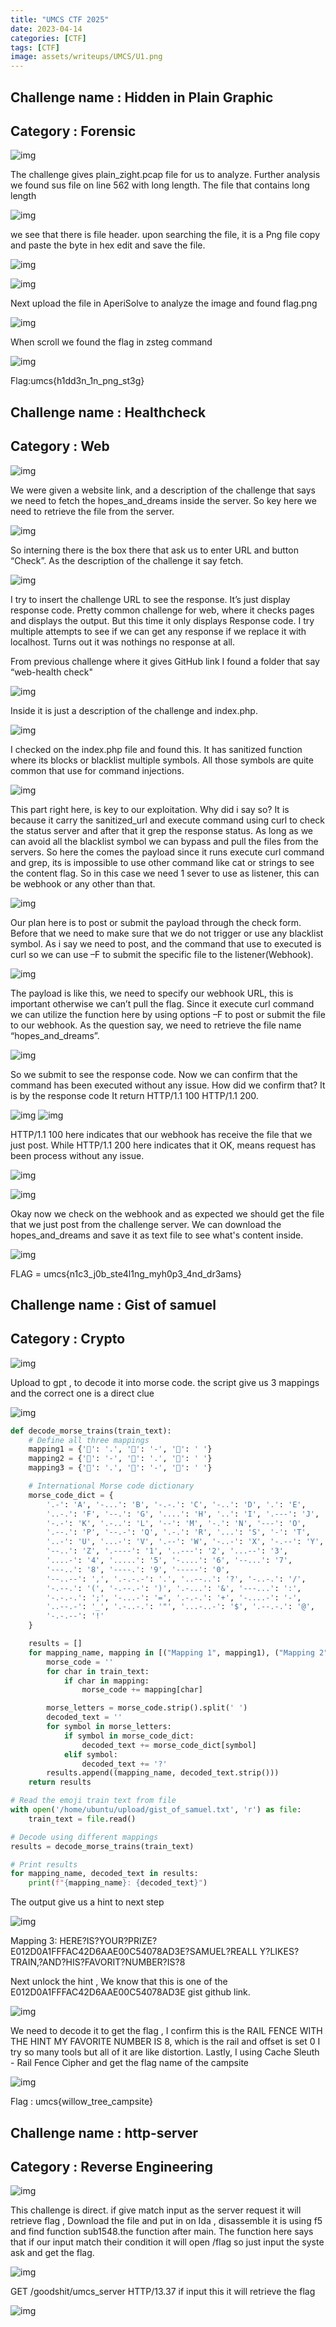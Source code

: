 ```yaml
---
title: "UMCS CTF 2025"
date: 2023-04-14
categories: [CTF]
tags: [CTF]
image: assets/writeups/UMCS/U1.png
---
```


## Challenge name : Hidden in Plain Graphic
## Category : Forensic

![img](assets/writeups/UMCS/U2.png)

The challenge gives plain_zight.pcap file for us to analyze. Further analysis we found sus file on line 562 with long length. The file that contains long length

![img](assets/writeups/UMCS/U3.png)

we see that there is file header. upon searching the file, it is a Png file copy and paste the byte in
hex edit and save the file.

![img](assets/writeups/UMCS/U4.png)

![img](assets/writeups/UMCS/U5.png)

Next upload the file in AperiSolve to analyze the image and found flag.png

![img](assets/writeups/UMCS/U6.png)

When scroll we found the flag in zsteg command 

![img](assets/writeups/UMCS/U7.png)

Flag:umcs{h1dd3n_1n_png_st3g}

## Challenge name : Healthcheck
## Category : Web


![img](assets/writeups/UMCS/U8.png)

We were given a website link, and a description of the challenge that says we need to fetch the hopes_and_dreams inside the server. So key here we need to retrieve the file from the server.

![img](assets/writeups/UMCS/U9.png)

So interning there is the box there that ask us to enter URL and button “Check”. As the description of the challenge it say fetch.

![img](assets/writeups/UMCS/U10.png)

I try to insert the challenge URL to see the response. It’s just display response code. Pretty common challenge for web, where it checks pages and displays the output. But this time it only displays Response code. I try multiple attempts to see if we can get any response if we replace it with localhost. Turns out it was nothings no response at all.

From previous challenge where it gives GitHub link I found a folder that say “web-health check"

![img](assets/writeups/UMCS/U11.png)


Inside it is just a description of the challenge and index.php.

![img](assets/writeups/UMCS/U12.png)

I checked on the index.php file and found this. It has sanitized function where its blocks or blacklist multiple symbols. All those symbols are quite common that use for command injections.

![img](assets/writeups/UMCS/U13.png)

This part right here, is key to our exploitation. Why did i say so? It is because it carry the sanitized_url and execute command using curl to check the status server and after that it grep the response status. As long as we can avoid all the blacklist symbol we can bypass and pull the files from the servers. So here the comes the payload since it runs execute curl command and grep, its is impossible to use other command like cat or strings to see the content flag. So in this case we need 1 sever to use as listener, this can be webhook or any other than that.

![img](assets/writeups/UMCS/U14.png)

Our plan here is to post or submit the payload through the check form. Before that we need to make sure that we do not trigger or use any blacklist symbol. As i say we need to post, and the command that use to executed is curl so we can use –F to submit the specific file to the listener(Webhook).

![img](assets/writeups/UMCS/U15.png)

The payload is like this, we need to specify our webhook URL, this is important otherwise we can’t pull the flag. Since it execute curl command we can utilize the function here by using options –F to post or submit the file to our webhook. As the question say, we need to retrieve the file name “hopes_and_dreams”.

![img](assets/writeups/UMCS/U16.png)

So we submit to see the response code. Now we can confirm that the command has been executed without any issue. How did we confirm that? It is by the response code It return HTTP/1.1 100 HTTP/1.1 200.

![img](assets/writeups/UMCS/U17.png)
![img](assets/writeups/UMCS/U18.png)

HTTP/1.1 100 here indicates that our webhook has receive the file that we just post. While HTTP/1.1 200 here indicates that it OK, means request has been process without any issue.

![img](assets/writeups/UMCS/U19.png)

![img](assets/writeups/UMCS/U20.png)

Okay now we check on the webhook and as expected we should get the file that we just post from the challenge server. We can download the hopes_and_dreams and save it as text file to see what's content inside.

![img](assets/writeups/UMCS/U21.png)

FLAG = umcs{n1c3_j0b_ste4l1ng_myh0p3_4nd_dr3ams}

## Challenge name : Gist of samuel
## Category : Crypto

![img](assets/writeups/UMCS/U22.png)

Upload to gpt , to decode it into morse code. the script give us 3 mappings and the correct one is a direct clue  

![img](assets/writeups/UMCS/U23.png)

```python
def decode_morse_trains(train_text):
    # Define all three mappings
    mapping1 = {'🚂': '.', '🚆': '-', '🚋': ' '}
    mapping2 = {'🚂': '-', '🚆': '.', '🚋': ' '}
    mapping3 = {'🚂': '.', '🚋': '-', '🚆': ' '}

    # International Morse code dictionary
    morse_code_dict = {
        '.-': 'A', '-...': 'B', '-.-.': 'C', '-..': 'D', '.': 'E',
        '..-.': 'F', '--.': 'G', '....': 'H', '..': 'I', '.---': 'J',
        '-.-': 'K', '.-..': 'L', '--': 'M', '-.': 'N', '---': 'O',
        '.--.': 'P', '--.-': 'Q', '.-.': 'R', '...': 'S', '-': 'T',
        '..-': 'U', '...-': 'V', '.--': 'W', '-..-': 'X', '-.--': 'Y',
        '--..': 'Z', '.----': '1', '..---': '2', '...--': '3',
        '....-': '4', '.....': '5', '-....': '6', '--...': '7',
        '---..': '8', '----.': '9', '-----': '0',
        '--..--': ',', '.-.-.-': '.', '..--..': '?', '-..-.': '/',
        '-.--.': '(', '-.--.-': ')', '.-...': '&', '---...': ':',
        '-.-.-.': ';', '-...-': '=', '.-.-.': '+', '-....-': '-',
        '..--.-': '_', '.-..-.': '"', '...-..-': '$', '.--.-.': '@',
        '-.-.--': '!'
    }

    results = []
    for mapping_name, mapping in [("Mapping 1", mapping1), ("Mapping 2", mapping2), ("Mapping 3", mapping3)]:
        morse_code = ''
        for char in train_text:
            if char in mapping:
                morse_code += mapping[char]

        morse_letters = morse_code.strip().split(' ')
        decoded_text = ''
        for symbol in morse_letters:
            if symbol in morse_code_dict:
                decoded_text += morse_code_dict[symbol]
            elif symbol:
                decoded_text += '?'
        results.append((mapping_name, decoded_text.strip()))
    return results

# Read the emoji train text from file
with open('/home/ubuntu/upload/gist_of_samuel.txt', 'r') as file:
    train_text = file.read()

# Decode using different mappings
results = decode_morse_trains(train_text)

# Print results
for mapping_name, decoded_text in results:
    print(f"{mapping_name}: {decoded_text}")
```
The output give us a hint to next step

![img](assets/writeups/UMCS/U24.png)

Mapping 3:
HERE?IS?YOUR?PRIZE?E012D0A1FFFAC42D6AAE00C54078AD3E?SAMUEL?REALL Y?LIKES?TRAIN,?AND?HIS?FAVORIT?NUMBER?IS?8

Next unlock the hint , We know that this is one of the E012D0A1FFFAC42D6AAE00C54078AD3E gist github link.

![img](assets/writeups/UMCS/U25.png)

We need to decode it to get the flag , I confirm this is the RAIL FENCE WITH THE HINT MY FAVORITE NUMBER IS 8, which is the rail and offset is set 0 I try so many tools but all of it are like distortion. Lastly, I using
Cache Sleuth - Rail Fence Cipher and get the flag name of the campsite 

![img](assets/writeups/UMCS/U26.png)

Flag : umcs{willow_tree_campsite}

## Challenge name : http-server
## Category : Reverse Engineering

![img](assets/writeups/UMCS/U27.png)

This challenge is direct. if give match input as the server request it will retrieve flag , Download the file and put in on Ida , disassemble it is using f5 and find function sub1548.the function after main. The function here says that if our input match their condition it will open /flag so just input the syste ask and get the flag.

![img](assets/writeups/UMCS/U28.png)

GET /goodshit/umcs_server HTTP/13.37 if input this it will retrieve the flag

![img](assets/writeups/UMCS/U29.png)



















